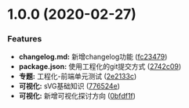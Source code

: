 # 1.0.0 (2020-02-27)


### Features

* **changelog.md:** 新增changelog功能 ([fc23479](https://github.com/liwudi/fronted_notes/commit/fc234790ee561a347b393f63173528b76c30cba9))
* **package.json:** 使用工程化的git提交方式 ([2742c09](https://github.com/liwudi/fronted_notes/commit/2742c0933366de4a544ee9b44f7f82495fb0b652))
* **专题:** 工程化-前端单元测试 ([2e2133c](https://github.com/liwudi/fronted_notes/commit/2e2133cb86c511af9ba10b23a6e3401c0c191f73))
* **可视化:** sVG基础知识 ([776524e](https://github.com/liwudi/fronted_notes/commit/776524ee6393a6d00b6990842dd8fe4d1da4a353))
* **可视化:** 新增可视化探讨方向 ([0bfdf1f](https://github.com/liwudi/fronted_notes/commit/0bfdf1f1007433cdbda941e24f748806baf6a63d))



